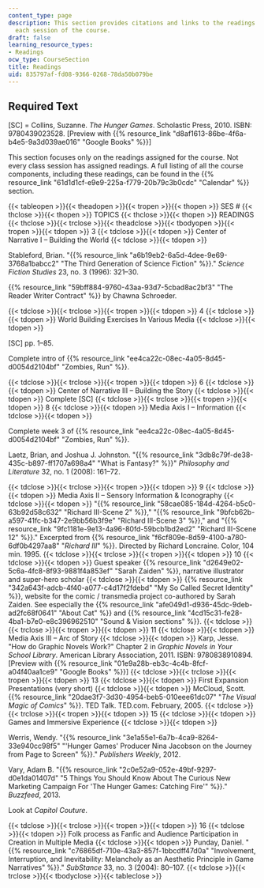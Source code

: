 ```yaml
---
content_type: page
description: This section provides citations and links to the readings assigned for
  each session of the course.
draft: false
learning_resource_types:
- Readings
ocw_type: CourseSection
title: Readings
uid: 835797af-fd08-9366-0268-78da50b079be
---
```

## Required Text

\[SC\] = Collins, Suzanne. *The Hunger Games*. Scholastic Press, 2010. ISBN: 9780439023528. \[Preview with {{% resource_link "d8af1613-86be-4f6a-b4e5-9a3d039ae016" "Google Books" %}}\]

This section focuses only on the readings assigned for the course. Not every class session has assigned readings. A full listing of all the course components, including these readings, can be found in the {{% resource_link "61d1d1cf-e9e9-225a-f779-20b79c3b0cdc" "Calendar" %}} section.

{{< tableopen >}}{{< theadopen >}}{{< tropen >}}{{< thopen >}}
SES #
{{< thclose >}}{{< thopen >}}
TOPICS
{{< thclose >}}{{< thopen >}}
READINGS
{{< thclose >}}{{< trclose >}}{{< theadclose >}}{{< tbodyopen >}}{{< tropen >}}{{< tdopen >}}
3
{{< tdclose >}}{{< tdopen >}}
Center of Narrative I – Building the World
{{< tdclose >}}{{< tdopen >}}

Stableford, Brian. "{{% resource_link "a6b19eb2-6a5d-4dee-9e69-3768a1babcc2" "The Third Generation of Science Fiction" %}}." *Science Fiction Studies* 23, no. 3 (1996): 321–30.

{{% resource_link "59bff884-9760-43aa-93d7-5cbad8ac2bf3" "The Reader Writer Contract" %}} by Chawna Schroeder.

{{< tdclose >}}{{< trclose >}}{{< tropen >}}{{< tdopen >}}
4
{{< tdclose >}}{{< tdopen >}}
World Building Exercises In Various Media
{{< tdclose >}}{{< tdopen >}}

\[SC\] pp. 1–85.

Complete intro of {{% resource_link "ee4ca22c-08ec-4a05-8d45-d0054d2104bf" "Zombies, Run" %}}.

{{< tdclose >}}{{< trclose >}}{{< tropen >}}{{< tdopen >}}
6
{{< tdclose >}}{{< tdopen >}}
Center of Narrative III – Building the Story
{{< tdclose >}}{{< tdopen >}}
Complete \[SC\]
{{< tdclose >}}{{< trclose >}}{{< tropen >}}{{< tdopen >}}
8
{{< tdclose >}}{{< tdopen >}}
Media Axis I – Information
{{< tdclose >}}{{< tdopen >}}

Complete week 3 of {{% resource_link "ee4ca22c-08ec-4a05-8d45-d0054d2104bf" "Zombies, Run" %}}.

Laetz, Brian, and Joshua J. Johnston. "{{% resource_link "3db8c79f-de38-435c-b897-ff1707a698a4" "What is Fantasy?" %}}" *Philosophy and Literature* 32, no. 1 (2008): 161–72.

{{< tdclose >}}{{< trclose >}}{{< tropen >}}{{< tdopen >}}
9
{{< tdclose >}}{{< tdopen >}}
Media Axis II – Sensory Information & Iconography
{{< tdclose >}}{{< tdopen >}}
"{{% resource_link "58cae085-184d-4264-b5c0-63b92d58c632" "Richard III-Scene 2" %}}," "{{% resource_link "9bfcb62b-a597-41fc-b347-2e9bb56b3f9e" "Richard III-Scene 3" %}}," and "{{% resource_link "9fc1181e-9e13-4a96-80fd-59bcb1bd2ed2" "Richard III-Scene 12" %}}." Excerpted from {{% resource_link "f6cf809e-8d59-4100-a780-6df0b4297aa8" "*Richard III*" %}}. Directed by Richard Loncraine. Color, 104 min. 1995.
{{< tdclose >}}{{< trclose >}}{{< tropen >}}{{< tdopen >}}
10
{{< tdclose >}}{{< tdopen >}}
Guest speaker {{% resource_link "d2649e02-5c6a-4fc8-8f93-9881f4a853ef" "Sarah Zaiden" %}}, narrative illustrator and super-hero scholar
{{< tdclose >}}{{< tdopen >}}
{{% resource_link "342a643f-adcb-4f40-a077-c4d17f2fdebd" "My So Called Secret Identity" %}}, website for the comic / transmedia project co-authored by Sarah Zaiden. See especially the {{% resource_link "afe049d1-d936-45dc-9deb-ad2fc68f0641" "About Cat" %}} and {{% resource_link "4cd15c31-fe28-4ba1-b7e0-e8c396962510" "Sound & Vision sections" %}}.
{{< tdclose >}}{{< trclose >}}{{< tropen >}}{{< tdopen >}}
11
{{< tdclose >}}{{< tdopen >}}
Media Axis III – Arc of Story
{{< tdclose >}}{{< tdopen >}}
Karp, Jesse. "How do Graphic Novels Work?" Chapter 2 in *Graphic Novels in Your School Library*. American Library Association, 2011. ISBN: 9780838910894. \[Preview with {{% resource_link "01e9a28b-eb3c-4c4b-8fcf-a04f40aa1ce9" "Google Books" %}}\]
{{< tdclose >}}{{< trclose >}}{{< tropen >}}{{< tdopen >}}
13
{{< tdclose >}}{{< tdopen >}}
First Expansion Presentations (very short)
{{< tdclose >}}{{< tdopen >}}
McCloud, Scott. {{% resource_link "20dae3f7-3d30-4954-beb5-010eee61dc07" "*The Visual Magic of Comics*" %}}. TED Talk. TED.com. February, 2005.
{{< tdclose >}}{{< trclose >}}{{< tropen >}}{{< tdopen >}}
15
{{< tdclose >}}{{< tdopen >}}
Games and Immersive Experience
{{< tdclose >}}{{< tdopen >}}

Werris, Wendy. "{{% resource_link "3e1a55e1-6a7b-4ca9-8264-33e940cc98f5" "'Hunger Games' Producer Nina Jacobson on the Journey from Page to Screen" %}}." *Publishers Weekly*, 2012.

Vary, Adam B. "{{% resource_link "2c0e52a9-052e-49bf-9297-d0e1da01407d" "5 Things You Should Know About The Curious New Marketing Campaign For 'The Hunger Games: Catching Fire'" %}}." *Buzzfeed*, 2013.

Look at *Capitol Couture*.

{{< tdclose >}}{{< trclose >}}{{< tropen >}}{{< tdopen >}}
16
{{< tdclose >}}{{< tdopen >}}
Folk process as Fanfic and Audience Participation in Creation in Multiple Media
{{< tdclose >}}{{< tdopen >}}
Punday, Daniel. "{{% resource_link "c76865df-710e-43a3-857f-1bbcdff47d0a" "Involvement, Interruption, and Inevitability: Melancholy as an Aesthetic Principle in Game Narratives" %}}." *SubStance* 33, no. 3 (2004): 80–107.
{{< tdclose >}}{{< trclose >}}{{< tbodyclose >}}{{< tableclose >}}